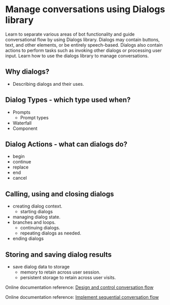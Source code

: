 # Manage conversations using Dialogs library
Learn to separate various areas of bot functionality and guide conversational flow by using Dialogs library. Dialogs may contain buttons, text, and other elements, or be entirely speech-based. Dialogs also contain actions to perform tasks such as invoking other dialogs or processing user input. Learn how to use the dialogs library to manage conversations.

## Why dialogs?
* Describing dialogs and their uses.

## Dialog Types - which type used when?
* Prompts
  - Prompt types
* Waterfall
* Component

## Dialog Actions - what can dialogs do?
* begin
* continue
* replace
* end
* cancel

## Calling, using and closing dialogs
* creating dialog context.
  - starting dialogs
* managing dialog state.
* branches and loops.
  - continuing dialogs.
  - repeating dialogs as needed.
* ending dialogs

## Storing and saving dialog results
* save dialog data to storage
  - memory to retain across user session.
  - persistent storage to retain across user visits.
  
Online documentation reference: [Design and control conversation flow](https://docs.microsoft.com/en-us/azure/bot-service/bot-service-design-conversation-flow?view=azure-bot-service-4.0)

Online documentation reference: [Implement sequential conversation flow](https://docs.microsoft.com/en-us/azure/bot-service/bot-builder-dialog-manage-conversation-flow?view=azure-bot-service-4.0&tabs=csharp)
   
